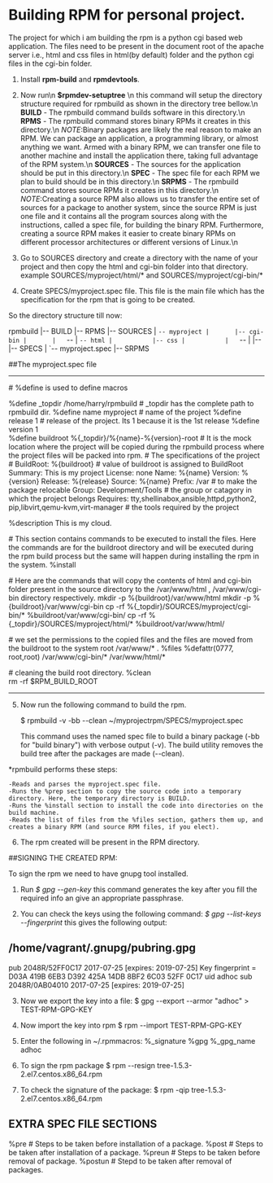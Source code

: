 # Building RPM for personal project.
The project for which i am building the rpm is a python cgi based web application. The files need to be present in the document root of the apache server i.e., html and css files in html(by default) folder and the python cgi files in the cgi-bin folder.

1. Install **rpm-build** and **rpmdevtools**.
2. Now run\n 
   **$rpmdev-setuptree** \n
   this command will setup the directory structure required for rpmbuild as shown in the directory tree    bellow.\n
    **BUILD** - The rpmbuild command builds software in this directory.\n
    **RPMS** - The rpmbuild command stores binary RPMs it creates in this directory.\n
       *NOTE*:Binary packages are likely the real reason to make an RPM. We can package an application, a programming library, or almost anything we want. Armed with a binary RPM, we can transfer one file to another machine and install the application there, taking full advantage of the RPM system.\n
    **SOURCES** - The sources for the application should be put in this directory.\n
    **SPEC** - The spec file for each RPM we plan to build should be in this directory.\n
    **SRPMS** - The rpmbuild command stores source RPMs it creates in this directory.\n
       *NOTE*:Creating a source RPM also allows us to transfer the entire set of sources for a package to another system, since the source RPM is just one file and it contains all the program sources along with the instructions, called a spec file, for building the binary RPM. Furthermore, creating a source RPM makes it easier to create binary RPMs on different processor architectures or different versions of Linux.\n

3. Go to SOURCES directory and create a directory with the name of your project and then copy the html and cgi-bin folder into that directory. example SOURCES/myproject/html/* and SOURCES/myproject/cgi-bin/*
4. Create SPECS/myproject.spec file. This file is the main file which has the specification for the rpm that is going to be created.

So the directory structure till now:

rpmbuild
|-- BUILD
|-- RPMS
|-- SOURCES
|   `-- myproject
|       |-- cgi-bin
|       |   `-- <all cgi files>
|       `-- html
|           |-- css
|           |   `-- <csss files>
|           |-- <all html files>
|-- SPECS
|   `-- myproject.spec
|-- SRPMS


##The myproject.spec file
*************************************************************************************************
\# %define is used to define macros

%define \_topdir     /home/harry/rpmbuild      \# \_topdir has the complete path to rpmbuild dir.
%define name        myproject                 \# name of the project
%define release     1                         \# release of the project. Its 1 because it is the 1st release
%define version     1                           
%define buildroot   %{\_topdir}/%{name}-%{version}-root  \# It is the mock location where the project will be copied during the rpmbuild process where the project files will be packed into rpm.
\# The specifications of the project
\#
BuildRoot:      %{buildroot}                      \# value of buildroot is assigned to BuildRoot
Summary:        This is my project
License:        none
Name:           %{name}
Version:        %{version}
Release:        %{release}
Source:         %{name}
Prefix:         /var                             \# to make the package relocable
Group:          Development/Tools                \# the group or catagory in which the project belongs
Requires:       tty,shellinabox,ansible,httpd,python2,
                pip,libvirt,qemu-kvm,virt-manager            \# the tools required by the project


%description
This is my cloud.

\# This section contains commands to be executed to install the files. Here the commands are for the buildroot directory and will be executed during the rpm build process but the same will happen during installing the rpm in the system.
%install

\# Here are the commands that will copy the contents of html and cgi-bin folder present in the source directory to the /var/www/html , /var/www/cgi-bin directory respectively.
mkdir -p %{buildroot}/var/www/html
mkdir -p %{buildroot}/var/www/cgi-bin
cp -rf  %{\_topdir}/SOURCES/myproject/cgi-bin/\* %buildroot/var/www/cgi-bin/
cp -rf  %{\_topdir}/SOURCES/myproject/html/\* %buildroot/var/www/html/

\# we set the permissions to the copied files and the files are moved from the buildroot to the system root /var/www/\* .
%files
%defattr(0777, root,root)
/var/www/cgi-bin/\*
/var/www/html/\*

\# cleaning the build root directory.
%clean            
rm -rf $RPM\_BUILD\_ROOT


*****************************************************************************************************

5. Now run the following command to build the rpm.
 
     $ rpmbuild -v -bb --clean ~/myprojectrpm/SPECS/myproject.spec  

   This command uses the named spec file to build a binary package (-bb for "build binary") with verbose output (-v). 
   The build utility removes the build tree after the packages are made (--clean). 

  \*rpmbuild performs these steps:

    -Reads and parses the myproject.spec file.
    -Runs the %prep section to copy the source code into a temporary directory. Here, the temporary directory is BUILD.
    -Runs the %install section to install the code into directories on the build machine.
    -Reads the list of files from the %files section, gathers them up, and creates a binary RPM (and source RPM files, if you elect). 

6. The rpm created will be present in the RPM directory.



##SIGNING THE CREATED RPM:

To sign the rpm we need to have gnupg tool installed.

1. Run
   *$ gpg  --gen-key*
   this command generates the key after you fill the required info an give an appropriate passphrase.

2. You can check the keys using the following command:
   *$ gpg --list-keys --fingerprint*
   this gives the following output:

 /home/vagrant/.gnupg/pubring.gpg
 --------------------------------
 pub   2048R/52FF0C17 2017-07-25 [expires: 2019-07-25]
       Key fingerprint = D03A 419B 6EB3 D392 425A  14DB 8BF2 6C03 52FF 0C17
 uid                  adhoc
 sub   2048R/0AB04010 2017-07-25 [expires: 2019-07-25]

3. Now we export the key into a file:
   $ gpg --export --armor "adhoc" \> TEST-RPM-GPG-KEY

4. Now import the key into rpm 
   $ rpm --import TEST-RPM-GPG-KEY

5. Enter the following in ~/.rpmmacros:
   %\_signature         %gpg
   %\_gpg\_name          adhoc

6. To sign the rpm package 
   $ rpm --resign tree-1.5.3-2.el7.centos.x86_64.rpm

7. To check the signature of the package:
   $ rpm -qip tree-1.5.3-2.el7.centos.x86_64.rpm


## EXTRA SPEC FILE SECTIONS 

%pre        \# Steps to be taken before installation of a package.
%post       \# Steps to be taken after installation of a package.
%preun      \# Steps to be taken before removal of package.
%postun     \# Stepd to be taken after removal of packages.
 


